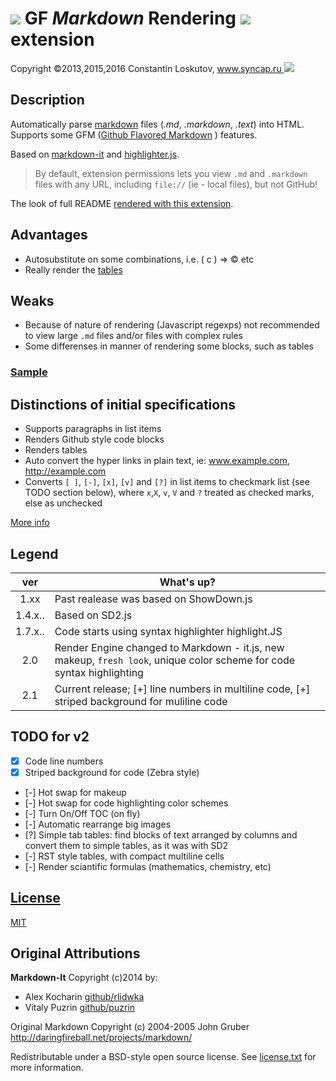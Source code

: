 # ![][icon] **GF** **_Markdown_** **R**endering ![][chrome] extension

Copyright ©2013,2015,2016 Constantin Loskutov, [www.syncap.ru ![][logo]](http://www.syncap.ru/)

## Description

Automatically parse [markdown](http://daringfireball.net/projects/markdown/) files (_.md_, _.markdown_, _.text_) into HTML.
Supports some GFM ([Github Flavored Markdown](http://github.github.com/github-flavored-markdown/) ) features.

Based on [markdown-it](https://markdown-it.github.io/) and
[highlighter.js](http://softwaremaniacs.org/soft/highlight/).

> By default, extension permissions lets you view `.md` and `.markdown` files with any URL, including `file://` (ie - local files), but not GitHub!

The look of full README [rendered with this extension][screenshot-8].

## Advantages

- Autosubstitute on some combinations, i.e. ( c ) => &copy; etc
- Really render the [tables](https://help.github.com/articles/organizing-information-with-tables/)

## Weaks

- Because of nature of rendering (Javascript regexps) not recommended to view large `.md` files and/or files with complex rules
- Some differenses in manner of rendering some blocks, such as tables

### [Sample](src/README.MD)

## Distinctions of initial specifications


- Supports paragraphs in list items
- Renders Github style code blocks
- Renders tables
- Auto convert the hyper links in plain text, ie: www.example.com, http://example.com
- Converts `[ ]`, `[-]`, `[x]`, `[v]` and `[?]` in list items to checkmark list (see TODO section below), where `x`,`X`, `v`, `V` and `?` treated as checked marks, else as unchecked

[More info](src/README.md)

## Legend

| ver     | What's up?                                                                                                            |
| :-----: | --------------------------------------------------------------------------------------------------------------------- |
| 1.xx    | Past realease was based on ShowDown.js                                                                                |
| 1.4.x.. | Based on SD2.js                                                                                                       |
| 1.7.x.. | Code starts using syntax highlighter highlight.JS                                                                     |
| 2.0     | Render Engine changed to Markdown - it.js, new makeup, `fresh look`, unique color scheme for code syntax highlighting |
| 2.1     | Current release; [+] line numbers in multiline code, [+] striped background for muliline code                         |

## TODO for v2

- [x] Code line numbers
- [x] Striped background for code (Zebra style)
- [-] Hot swap for makeup
- [-] Hot swap for code highlighting color schemes
- [-] Turn On/Off TOC (on fly)
- [-] Automatic rearrange big images
- [?] Simple tab tables: find blocks of text arranged by columns and convert them to simple tables, as it was with SD2
- [-] RST style tables, with compact multiline cells
- [-] Render sciantific formulas (mathematics, chemistry, etc)

## [License](src/LICENSE.TXT)

[MIT](src/LICENSE.TXT)


## Original Attributions

**Markdown-It** Copyright (c)2014 by:

- Alex Kocharin [github/rlidwka](https://github.com/rlidwka)
- Vitaly Puzrin [github/puzrin](https://github.com/puzrin)

Original Markdown Copyright (c) 2004-2005 John Gruber http://daringfireball.net/projects/markdown/

Redistributable under a BSD-style open source license. See [license.txt](LICENSE.TXT) for more information.

[icon]:src/img/icon.png
[logo]:src/img/logo.png
[chrome]:src/img/chrome-logo.png
[screenshot-8]:src/img/screenshot-8.png